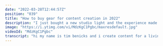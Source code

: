 ```yaml
---
date: "2022-03-28T12:44:57Z"
position: "039"
title: "How to buy gear for content creation in 2022"
description: "I just bought a new studio light and the experience made me record this video. It gives general advice on what type of price range to look for in gear for content creators like me. Enjoy!\n\nFollow me here:\nWebsite: https://timbenniks.dev\nTwitter: https://twitter.com/timbenniks\nGithub: https://github.com/timbenniks"
image: "https://i.ytimg.com/vi/MdzKgC1Pgbc/maxresdefault.jpg"
videoId: "MdzKgC1Pgbc"
transcript: "hi my name is tim benicks and i create content for a living and i do this on my youtube channel but i also do it for work as a developer advocate and i speak at conferences and if they are virtual i like to pre-record them and because i do it so often i kind of just want to have the least amount of barrier to actually get going and create this content so like my camera is just always set up here it has the good settings and there's a light here and everything is in place so i just hit a button and run and so i didn't want my gear to be too expensive and too fitly with too many options because i would just lose myself in a gear trap however things do need to be great i love it when things look good and so in this video i will show you that i just bought a new light because i know lights make things so much better and i never really went into like okay what do i need how strong does it need to be how does the diffuser look do i need a soft box all of that and i just went for it took the plunge and i bought a godox sl60w and to be fair i knew it wasn't the best light out there but for the price it was great so i got the box and it was a little flimsy and it felt like maybe it was a used unit because it didn't even have the plug socket i need for my kind of power outlets and so there was a converter in it and you know what for the price still good but it's super loud the fan noise was huge it's insane and so i could probably get away with it because this mic doesn't pick up too much noise but actually having to do endless meetings and live streams and things like that and having a fan on your face the whole time it's not great and so i also actually got a really nice stand and i got a good softbox and so already it looks great even with this godox light but um normally i do lots of research and i just i buy the thing and i know okay this is it but then i was complaining a bit to my wife it's like hey i spent this amount of money and it's making so much noise and she's like why don't you just exchange it pay a bit more for something else don't stick to what you chose and just be flexible and i thought you know what i'm just gonna just google again and see okay what's one step up that's actually a bit better but not too much more expensive and with that came the aperture amaran 100x and that's a relatively new light in their lineup and before this time i wasn't able to actually get it anywhere here in europe and i stopped looking and then i forgot about it and i bought this godox light that i didn't like as much and then i looked on the internet and there it was and it's only a hundred bucks more expensive or a little bit more like 110 and oh boy this thing is awesome like the unboxing experience alone is so much better and it's a smaller light it has a higher wattage output it's completely silent and yeah i'm just really happy that i just got something that's only a little bit more expensive but it helps me so much more because i can leave this thing on and just work and not worry about it and i can use a little app to just turn it on and change things and yes convenience really helps so if you are looking for a light as well i would suggest look at all the options of course look at your budget but if you can save just a little more go with one of these aperture lights and don't go with one cheaper and i know if you don't have the funds disregard this but if you have or you can save up a bit longer go for the one up of the lowest in the tier that you need i did this with my camera i did this with my lens i now did it with my light i did it with my computer and you know what i've been making content for a living and it all looks decent and it worked really well so that was a short video of my experience with buying a light and exchanging it and hopefully this advice helped you a little bit see you next time"
---
```


